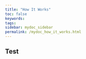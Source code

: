 ```yaml
---
title: "How It Works"
toc: false
keywords:
tags:
sidebar: mydoc_sidebar
permalink: /mydoc_how_it_works.html
---
```


## Test
